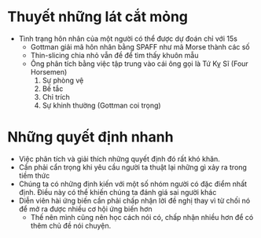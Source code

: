 # Thuyết những lát cắt mỏng
* Tình trạng hôn nhân của một người có thể được dự đoán chỉ với 15s
    * Gottman giải mã hôn nhân bằng SPAFF như mã Morse thành các số 
    * Thin-slicing chia nhỏ vẫn đề để tìm thấy khuôn mẫu
    * Ông phân tích bằng việc tập trung vào cái ông gọi là Tứ Kỵ Sĩ (Four Horsemen)
        1. Sự phòng vệ
        2. Bế tắc
        3. Chỉ trích
        4. Sự khinh thường (Gottman coi trọng)
    
# Những quyết định nhanh
* Việc phân tích và giải thích những quyết định đó rất khó khăn.
* Cần phải cẩn trọng khi yêu cầu người ta thuật lại những gì xảy ra trong tiềm thức
* Chúng ta có những định kiến với một số nhóm người có đặc điểm nhất định. Điều này có thể khiến chúng ta đánh giá sai người khác
* Diễn viên hài ứng biến cần phải chấp nhận lời đề nghị thay vì từ chối nó để mở ra được nhiều cơ hội ứng biến hơn
    * Thế nên mình cũng nên học cách nói có, chấp nhận nhiều hơn để có thêm chủ đề nói chuyện.
